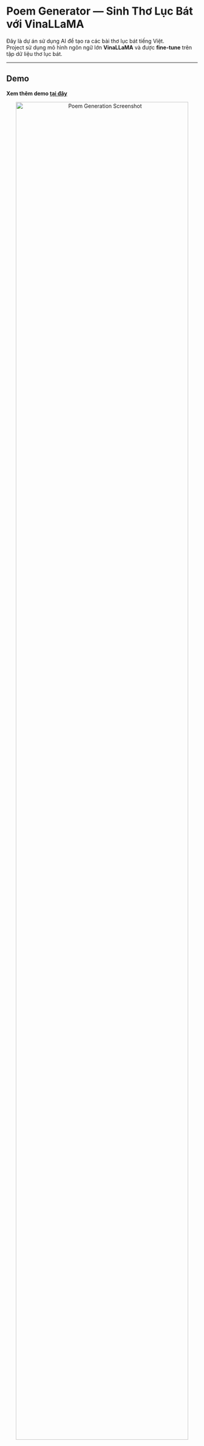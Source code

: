 # Poem Generator — Sinh Thơ Lục Bát với VinaLLaMA

Đây là dự án sử dụng AI để tạo ra các bài thơ lục bát tiếng Việt.  
Project sử dụng mô hình ngôn ngữ lớn **VinaLLaMA** và được **fine-tune** trên tập dữ liệu thơ lục bát.

---

## Demo

**Xem thêm demo [tại đây](https://www.youtube.com/watch?v=x4v4GgdI9Fs)**

<p align="center">
  <img src="demo/img.png" alt="Poem Generation Screenshot" width="95%">
</p>
<p align="center"><em>Ảnh minh họa giao diện sinh thơ</em></p>

<p align="center">
  <img src="demo/img.gif" alt="Poem Generation Animated" width="95%">
</p>
<p align="center"><em>Minh họa quá trình sinh thơ</em></p>

---

## Dataset & Training

Toàn bộ dữ liệu được thu thập bằng **Selenium** từ các trang web như **thivien.net**, **lucbat.com**, cũng như một số bộ **public dataset** sẵn có.

Dữ liệu sau khi thu thập sẽ được **tiền xử lý**, lọc nhiễu và chuẩn hóa theo cấu trúc thơ lục bát. Sau đó, mô hình **VinaLLaMA** được fine-tune để học cách tiếp nối thơ một cách tự nhiên, đúng nhịp và giữ được chất thơ truyền thống.

Mô hình sau huấn luyện có khả năng tiếp tục viết các đoạn thơ lục bát dựa trên một dòng đề bài đầu vào, duy trì vần điệu và ngữ nghĩa phù hợp.

---

### Dataset

Bạn có thể truy cập dataset [tại đây](https://drive.google.com/file/d/1w5XEUwTi8lCB9eFM_DnSIJ8VaMMrsfi3/view)

---

## License

Dự án này là mã nguồn mở và được phát hành theo giấy phép MIT.

---

Thanks for visiting!
